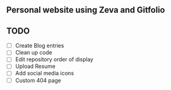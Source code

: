 ## Personal website using Zeva and Gitfolio

## TODO

- [ ] Create Blog entries
- [ ] Clean up code
- [ ] Edit repository order of display
- [ ] Upload Resume
- [ ] Add social media icons
- [ ] Custom 404 page
